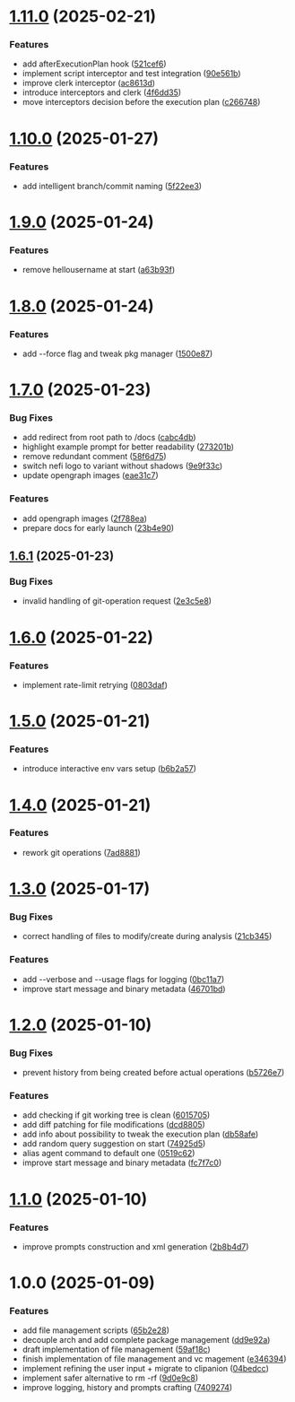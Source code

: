 # [1.11.0](https://github.com/Blazity/nefi/compare/v1.10.0...v1.11.0) (2025-02-21)


### Features

* add afterExecutionPlan hook ([521cef6](https://github.com/Blazity/nefi/commit/521cef6f17c1320321b8aac85a42ba34e5e90a8d))
* implement script interceptor and test integration ([90e561b](https://github.com/Blazity/nefi/commit/90e561b2bb42159cf44bf8457bc54a1267ea6676))
* improve clerk interceptor ([ac8613d](https://github.com/Blazity/nefi/commit/ac8613dd7f3dcad16b9559fb4810613396eda2e6))
* introduce interceptors and clerk ([4f6dd35](https://github.com/Blazity/nefi/commit/4f6dd35ad0defa22b303b4e58bdd7dc9ab12e9ad))
* move interceptors decision before the execution plan ([c266748](https://github.com/Blazity/nefi/commit/c26674822432fffac929a967bd5fe09022cedc68))

# [1.10.0](https://github.com/Blazity/nefi/compare/v1.9.0...v1.10.0) (2025-01-27)


### Features

* add intelligent branch/commit naming ([5f22ee3](https://github.com/Blazity/nefi/commit/5f22ee34d5342d79d5b0434611a3127e6eae7381))

# [1.9.0](https://github.com/Blazity/nefi/compare/v1.8.0...v1.9.0) (2025-01-24)


### Features

* remove hellousername at start ([a63b93f](https://github.com/Blazity/nefi/commit/a63b93f30773e90d464c5ae80cc037518fc0b3b3))

# [1.8.0](https://github.com/Blazity/nefi/compare/v1.7.0...v1.8.0) (2025-01-24)


### Features

* add --force flag and tweak pkg manager ([1500e87](https://github.com/Blazity/nefi/commit/1500e87289b101b6bb5aa07f92ac5189848f7093))

# [1.7.0](https://github.com/Blazity/nefi/compare/v1.6.1...v1.7.0) (2025-01-23)


### Bug Fixes

* add redirect from root path to /docs ([cabc4db](https://github.com/Blazity/nefi/commit/cabc4db557ed4bcd6d3f8e553716899ff150b42e))
* highlight example prompt for better readability ([273201b](https://github.com/Blazity/nefi/commit/273201b81ab6ad10bcd6c930ed41cc212b20f808))
* remove redundant comment ([58f6d75](https://github.com/Blazity/nefi/commit/58f6d75879a3e1fe098be18d0eacce2b4a601349))
* switch nefi logo to variant without shadows ([9e9f33c](https://github.com/Blazity/nefi/commit/9e9f33cd8de7a7e575ff0aee127e9649357ecc7b))
* update opengraph images ([eae31c7](https://github.com/Blazity/nefi/commit/eae31c7fc8ffdcbd6787ad6ea0e52a0591e6e889))


### Features

* add opengraph images ([2f788ea](https://github.com/Blazity/nefi/commit/2f788ea62a412bdd91aa47d4f0b794b866e5f26e))
* prepare docs for early launch ([23b4e90](https://github.com/Blazity/nefi/commit/23b4e90940eb6429e104b8ef3a88dc3742346c64))

## [1.6.1](https://github.com/Blazity/nefi/compare/v1.6.0...v1.6.1) (2025-01-23)


### Bug Fixes

* invalid handling of git-operation request ([2e3c5e8](https://github.com/Blazity/nefi/commit/2e3c5e8b84f8312fa5f2f769505343dc27ea3de4))

# [1.6.0](https://github.com/Blazity/nefi/compare/v1.5.0...v1.6.0) (2025-01-22)


### Features

* implement rate-limit retrying ([0803daf](https://github.com/Blazity/nefi/commit/0803dafa529cbeb9df15db4fc3f866235fd8085c))

# [1.5.0](https://github.com/Blazity/nefi/compare/v1.4.0...v1.5.0) (2025-01-21)


### Features

* introduce interactive env vars setup ([b6b2a57](https://github.com/Blazity/nefi/commit/b6b2a571885abe0994ad5960e2b0db5ebc8d4cda))

# [1.4.0](https://github.com/Blazity/nefi/compare/v1.3.0...v1.4.0) (2025-01-21)


### Features

* rework git operations ([7ad8881](https://github.com/Blazity/nefi/commit/7ad88816b608e0fa52fcd3df251bf625f6fa2954))

# [1.3.0](https://github.com/Blazity/nefi/compare/v1.2.0...v1.3.0) (2025-01-17)


### Bug Fixes

* correct handling of files to modify/create during analysis ([21cb345](https://github.com/Blazity/nefi/commit/21cb3450c0b2b877f1016241d844c8b838770d76))


### Features

* add --verbose and --usage flags for logging ([0bc11a7](https://github.com/Blazity/nefi/commit/0bc11a78aab94b4fd490f540ff5b072c022cbca5))
* improve start message and binary metadata ([46701bd](https://github.com/Blazity/nefi/commit/46701bdc2193c2250abac4d7127e8fd4e6c9d797))

# [1.2.0](https://github.com/Blazity/nefi/compare/v1.1.0...v1.2.0) (2025-01-10)


### Bug Fixes

* prevent history from being created before actual operations ([b5726e7](https://github.com/Blazity/nefi/commit/b5726e7b46463c8e29a1f1687ead166827acea6c))


### Features

* add checking if git working tree is clean ([6015705](https://github.com/Blazity/nefi/commit/6015705eb7b9e378b3c18ed121b323ac44953839))
* add diff patching for file modifications ([dcd8805](https://github.com/Blazity/nefi/commit/dcd880588d6f07e0f22a15e184ecb1823637f23a))
* add info about possibility to tweak the execution plan ([db58afe](https://github.com/Blazity/nefi/commit/db58afee23a3667bd1b860097546c87cd1b923ee))
* add random query suggestion on start ([74925d5](https://github.com/Blazity/nefi/commit/74925d573bde49a814debe7ff3764758c12afb73))
* alias agent command to default one ([0519c62](https://github.com/Blazity/nefi/commit/0519c62732dcaa000e66562c6603659e764f63be))
* improve start message and binary metadata ([fc7f7c0](https://github.com/Blazity/nefi/commit/fc7f7c0b592e8baf3237d69466b9d72bffaed10a))

# [1.1.0](https://github.com/Blazity/nefi/compare/v1.0.0...v1.1.0) (2025-01-10)


### Features

* improve prompts construction and xml generation ([2b8b4d7](https://github.com/Blazity/nefi/commit/2b8b4d778c6f5389d72159d66568d75177a8e28f))

# 1.0.0 (2025-01-09)


### Features

* add file management scripts ([65b2e28](https://github.com/Blazity/nefi/commit/65b2e28b2056ed57b3050ecfb89796b37398d93d))
* decouple arch and add complete package management ([dd9e92a](https://github.com/Blazity/nefi/commit/dd9e92ac566b50882f6d6900662d2bb9d6b6b0e0))
* draft implementation of file management ([59af18c](https://github.com/Blazity/nefi/commit/59af18cc5acca67667beea2928af95f7015efa4c))
* finish implementation of file management and vc magement ([e346394](https://github.com/Blazity/nefi/commit/e34639481fa20627aa63e89fdd1f96aa4aba9f01))
* implement refining the user input + migrate to clipanion ([04bedcc](https://github.com/Blazity/nefi/commit/04bedcc12c52964e9ad5be8bfbb824b7d5202e5b))
* implement safer alternative to rm -rf ([9d0e9c8](https://github.com/Blazity/nefi/commit/9d0e9c84a1a0ebc0ae40fac89241f4c8392f5211))
* improve logging, history and prompts crafting ([7409274](https://github.com/Blazity/nefi/commit/740927461ffecacfed1413231aeaed574b4f21af))
